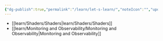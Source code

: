 ```yaml
---
{"dg-publish":true,"permalink":"/learn/let-s-learn/","noteIcon":"","updated":"2024-08-18T01:04:08.815+05:30"}
---
```


- [[learn/Shaders/Shaders\|learn/Shaders/Shaders]]
- [[learn/Monitoring and Observability/Monitoring and Observability\|Monitoring and Observability]]